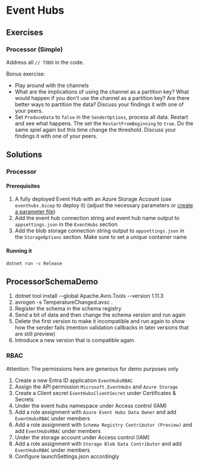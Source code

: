 # Event Hubs

## Exercises

### Processor (Simple)

Address all `// TODO` in the code.

Bonus exercise:

- Play around with the channels
- What are the implications of using the channel as a partition key? What would happen if you don't use the channel as a partition key? Are there better ways to partition the data? Discuss your findings it with one of your peers.
- Set `ProduceData` to `false` in the `SenderOptions`, process all data. Restart and see what happens. The set the `RestartFromBeginning` to `true`. Do the same spiel again but this time change the threshold. Discuss your findings it with one of your peers.

## Solutions

### Processor

#### Prerequisites

1. A fully deployed Event Hub with an Azure Storage Account (use `eventhubs.bicep` to deploy it) (adjust the necessary parameters or [create a parameter file](https://learn.microsoft.com/en-us/azure/azure-resource-manager/bicep/parameter-files))
1. Add the event hub connection string and event hub name output to `appsettings.json` in the `EventHubs` section
1. Add the blob storage connection string output to `appsettings.json` in the `StorageOptions` section. Make sure to set a unique container name

#### Running it

`dotnet run -c Release`

## ProcessorSchemaDemo

1. dotnet tool install --global Apache.Avro.Tools --version 1.11.3
1. avrogen -s TemperatureChanged.avsc .
1. Register the schema in the schema registry
1. Send a bit of data and then change the schema version and run again
1. Delete the first version to make it incompatible and run again to show how the sender fails (mention validation callbacks in later versions that are still preview)
1. Introduce a new version that is compatible again.  

### RBAC

Attention: The permissions here are generous for demo purposes only

1. Create a new Entra ID application `EventHubsRBAC`
1. Assign the API permission `Microsoft.EventHubs` and `Azure Storage`
1. Create a Client secret `EventHubsClientSecret` under Certificates & Secrets
1. Under the event hubs namespace under Access control (IAM)
  1. Add a role assignment with `Azure Event Hubs Data Owner` and add `EventHubsRBAC` under members 
  1. Add a role assignment with `Schema Registry Contributor (Preview)` and add `EventHubsRBAC` under members
1. Under the storage account under Access control (IAM)
  1. Add a role assignment with `Storage Blob Data Contributor` and add `EventHubsRBAC` under members
1. Configure launchSettings.json accordingly  